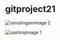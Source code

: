 # gitproject21



![ramalingamimage 2](https://user-images.githubusercontent.com/65448224/214508491-47d6046b-04d0-4c2e-bb95-28da393d9b88.jpeg)





![sashirajimage 1](https://user-images.githubusercontent.com/65448224/214508618-ef335bc0-a6fc-4222-ad22-5ec70b283c83.jpeg)
